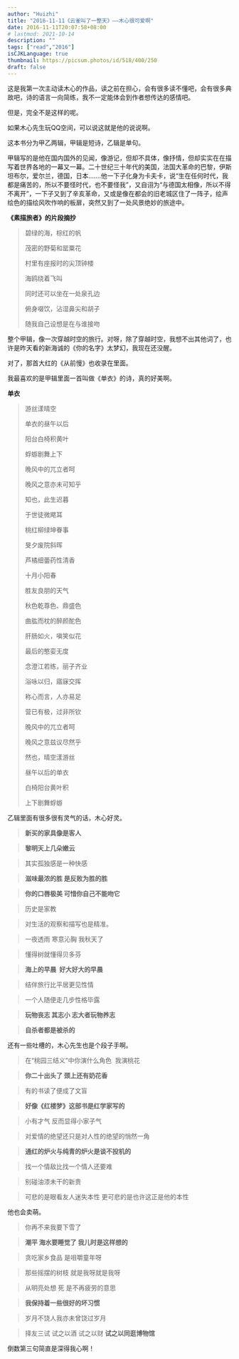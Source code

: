 ```yaml
---
author: "Huizhi"
title: "2016-11-11《云雀叫了一整天》——木心很可爱啊"
date: 2016-11-11T20:07:58+08:00
# lastmod: 2021-10-14
description: ""
tags: ["read","2016"]
isCJKLanguage: true
thumbnail: https://picsum.photos/id/518/400/250
draft: false
---
```

这是我第一次主动读木心的作品，读之前在担心，会有很多读不懂吧，会有很多典故吧，诗的语言一向简练，我不一定能体会到作者想传达的感情吧。

但是，完全不是这样的呢。

如果木心先生玩QQ空间，可以说这就是他的说说啊。

这本书分为甲乙两辑，甲辑是短诗，乙辑是单句。

甲辑写的是他在国内国外的见闻，像游记，但却不具体，像抒情，但却实实在在描写着世界各地的一幕又一幕。二十世纪三十年代的美国，法国大革命的巴黎，伊斯坦布尔，爱尔兰，德国，日本.......他一下子化身为卡夫卡，说“生在任何时代，我都是痛苦的，所以不要怪时代，也不要怪我”，又自诩为“与德国太相像，所以不得不离开”，一下子又到了辛亥革命，又或是像在都会的旧老城区住了一阵子，绘声绘色的描绘风吹作响的板扉，突然又到了一处风景绝妙的旅途中。

**《素描旅者》的片段摘抄**
<blockquote class="center">


碧绿的海，棕红的帆

茂密的野菊和罂粟花

村里有座报时的尖顶钟楼

海鸥绕着飞叫

同时还可以坐在一处泉孔边

俯身啜饮，沾湿鼻尖和胡子

随我自己设想是在与谁接吻
</blockquote>
整个甲辑，像一次穿越时空的旅行。对呀，除了穿越时空，我想不出其他词了，也许是昨天看的新海诚的《你的名字》太梦幻，我现在还没醒。

对了，那首大红的《从前慢》也收录在里面。

我最喜欢的是甲辑里面一首叫做《单衣》的诗，真的好美啊。


**单衣**
<blockquote class="center">


游丝漾晴空

单衣的昼午以后

阳台白椅积黄叶

蜉蝣剧舞上下

晚风中的兀立者呵

晚风之意亦未可知乎

知也，此生迟暮

于世徒微飔耳

桃红柳绿坤眷事

旻夕废院斜晖

芦橘细蕾药性清香

十月小阳春

胜友良朋的天气

秋色乾尊色、鼎盛色

曲肱而枕的醉颜酡色

肝肠如火，嗔笑似花

最后的憨娈无度

念澄江若练，丽子齐业

浴咏以归，寤寐交挥

称心而言，人亦易足

营已有极，过非所钦

晚风中的兀立者呵

晚风之意兹议尽然乎

然也，晴空漾游丝

昼午以后的单衣

白椅阳台黄叶积

上下剧舞蜉蝣

</blockquote>

乙辑里面有很多很有灵气的话，木心好灵。

>**新买的家具像是客人**

>**黎明天上几朵嫩云**

>其实孤独感是一种快感

>**滋味最浓的胜 是反败为胜的胜**

>**你的口唇极美 可惜你自己不能吻它**

>历史是家教

>对生活的观察和描写也是精准。

>一夜透雨 寒意沁胸 我秋天了

>懂得树就懂得贝多芬

>**海上的早晨  好大好大的早晨**

>结伴旅行比平居更见性情

>一个人随便走几步性格毕露

>**玩物丧志 其志小 志大者玩物养志**

>**自杀者都是被杀的**

还有一些吐槽的，木心先生也是个段子手啊。

>在“桃园三结义”中你演什么角色  我演桃花

>**你二十出头了 颈上还有奶花香**

>有的书读了便成了文盲

>**好像《红楼梦》这部书是红学家写的**

>小有才气 反而显得小家子气

>对爱情的绝望还只是对人性的绝望的悄然一角

>**通红的炉火与纯青的炉火是谈不投机的**

>找一个情敌比找一个情人还要难

>别碰油漆未干的新贵

>可悲的是眼看友人迷失本性 更可悲的是也许这正是他的本性

他也会卖萌。

>你再不来我要下雪了

>**潮平 海水要睡觉了 我儿时是这样想的**

>贪吃家乡食品 是咀嚼童年呀

>那些摇摆的树枝 就是我呀就是我呀

>从明亮处想 死 是不再疲劳的意思

>**我保持着一些很好的坏习惯**

>岁月不饶人我亦未曾饶过岁月

>择友三试 试之以酒 试之以财 **试之以同逛博物馆**

倒数第三句简直是深得我心啊！